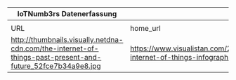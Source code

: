 |IoTNumb3rs Datenerfassung|||||||||||
| ---- | ---- | ---- | ---- | ---- | ---- | ---- | ---- | ---- | ---- | ---- |
||||||||||||
|URL|home_url|filename|device_class|device_count|market_class|market_volume|prognosis_year|publication_year|authorship_class|Dropbox folder|
|http://thumbnails.visually.netdna-cdn.com/the-internet-of-things-past-present-and-future_52fce7b34a9e8.jpg|https://www.visualistan.com/2014/02/the-internet-of-things-infographic.html|file1_the-internet-of-things-past-present-and-future_52fce7b34a9e8.jpg||||||||marielledemuth/20190104-1800|
